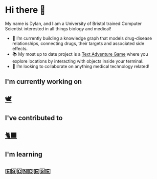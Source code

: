 # Hi there 👋

My name is Dylan, and I am a University of Bristol trained Computer Scientist interested in all things biology and medical!

- 🔭 I’m currently building a knowledge graph that models drug-disease relationships, connecting drugs, their targets and associated side effects.
- 📚 My most up to date project is a [Text Adventure Game](https://github.com/dxlxnhxxe/Java---SimpleTextAdventureGame) where you explore locations by interacting with objects inside your terminal.
- 👯 I’m looking to collaborate on anything medical technology related!

## I'm currently working on
## [🕊️](https://github.com/EpitechMscProPromo2027/T-DEV-700-project-PAR_3) 

## I've contributed to
## [🐈‍⬛](https://github.com/UoB-COMSM0166/2025-group-28)

## I'm learning
## 🇪🇸🇨🇳🇩🇪🇸🇪

